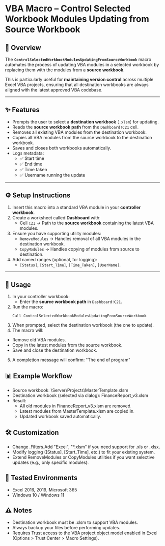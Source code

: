 # VBA Macro – Control Selected Workbook Modules Updating from Source Workbook

## 📌 Overview
The **`ControlSelectedWorkbookModulesUpdatingFromSourceWorkbook`** macro automates the process of updating VBA modules in a selected workbook by replacing them with the modules from a **source workbook**.  

This is particularly useful for **maintaining version control** across multiple Excel VBA projects, ensuring that all destination workbooks are always aligned with the latest approved VBA codebase.

---

## ✨ Features
- Prompts the user to select a **destination workbook** (`.xlsm`) for updating.
- Reads the **source workbook path** from the `Dashboard!C21` cell.
- Removes all existing VBA modules from the destination workbook.
- Copies all VBA modules from the source workbook to the destination workbook.
- Saves and closes both workbooks automatically.
- Logs metadata:
  - ✅ Start time  
  - ✅ End time  
  - ✅ Time taken  
  - ✅ Username running the update  

---

## ⚙️ Setup Instructions
1. Insert this macro into a standard VBA module in your **controller workbook**.
2. Create a worksheet called **Dashboard** with:
   - Cell `C21` → Path to the **source workbook** containing the latest VBA modules.
3. Ensure you have supporting utility modules:
   - `RemoveModules` → Handles removal of all VBA modules in the destination workbook.
   - `CopyModules` → Handles copying of modules from source to destination.
4. Add named ranges (optional, for logging):
   - `[Status]`, `[Start_Time]`, `[Time_Taken]`, `[UserName]`.

---

## 🚀 Usage
1. In your controller workbook:
   - Enter the **source workbook path** in `Dashboard!C21`.
2. Run the macro:
   ```vba
   Call ControlSelectedWorkbookModulesUpdatingFromSourceWorkbook
   ```
3. When prompted, select the destination workbook (the one to update).
4. The macro will:
- Remove old VBA modules.
- Copy in the latest modules from the source workbook.
- Save and close the destination workbook.
5. A completion message will confirm: "The end of program"

## 📊 Example Workflow
- Source workbook: \\Server\Projects\MasterTemplate.xlsm
- Destination workbook (selected via dialog): FinanceReport_v3.xlsm
- Result:
  - All old modules in FinanceReport_v3.xlsm are removed.
  - Latest modules from MasterTemplate.xlsm are copied in.
  - Updated workbook saved automatically.

## 🛠 Customization
- Change .Filters.Add "Excel", "*.xlsm" if you need support for .xls or .xlsx.
- Modify logging ([Status], [Start_Time], etc.) to fit your existing system.
- Extend RemoveModules or CopyModules utilities if you want selective updates (e.g., only specific modules).

## 📄 Tested Environments
- Excel 2016, 2019, Microsoft 365
- Windows 10 / Windows 11

## ⚠️ Notes
- Destination workbook must be .xlsm to support VBA modules.
- Always backup your files before performing updates.
- Requires Trust access to the VBA project object model enabled in Excel (Options > Trust Center > Macro Settings).
